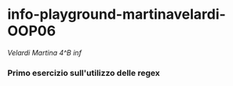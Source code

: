 # info-playground-martinavelardi-OOP06
_Velardi Martina 4^B inf_
### Primo esercizio sull'utilizzo delle regex
